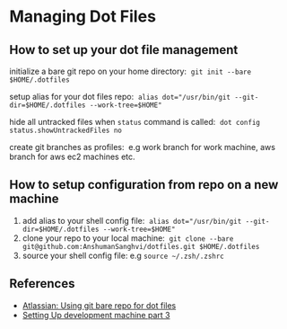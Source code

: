 # Managing Dot Files

## How to set up your dot file management

initialize a bare git repo on your home directory:&nbsp;
`git init --bare $HOME/.dotfiles`

setup alias for your dot files repo:&nbsp;
`alias dot="/usr/bin/git --git-dir=$HOME/.dotfiles --work-tree=$HOME"`

hide all untracked files when `status` command is called:&nbsp;
`dot config status.showUntrackedFiles no`

create git branches as profiles:&nbsp;
e.g work branch for work machine, aws branch for aws ec2 machines etc.

## How to setup configuration from repo on a new machine

1. add alias to your shell config file:&nbsp;
`alias dot="/usr/bin/git --git-dir=$HOME/.dotfiles --work-tree=$HOME"`
2. clone your repo to your local machine:&nbsp;
`git clone --bare git@github.com:AnshumanSanghvi/dotfiles.git $HOME/.dotfiles`
3. source your shell config file: e.g `source ~/.zsh/.zshrc`

## References

- [Atlassian: Using git bare repo for dot files](https://www.atlassian.com/git/tutorials/dotfiles)
- [Setting Up development machine part 3](https://engineering.kalkayan.io/posts/setting-up-a-development-machine-part-3/)
